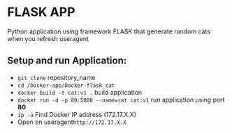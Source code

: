 # FLASK APP

Python application using framework FLASK that generate random cats when you refresh useragent

## Setup and run Application:

- `git clone` repository_name
- `cd /Docker-app/Docker-flask_cat`
- `docker build -t cat:v1 .` build application
- `docker run -d -p 80:5000 --name=cat cat:v1` run application using port **80**
- `ip -a` Find Docker IP address (172.17.X.X)
- Open on useragent`http://172.17.X.X`
